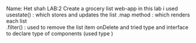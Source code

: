 Name: Het shah
LAB:2 Create a grocery list web-app
in this lab i used 
usestate() : which stores and updates the list 
.map method : which renders each list  
.filter() : used to remove the list item onDelete 
and tried  type and interface to declare type of components (used type ) 

